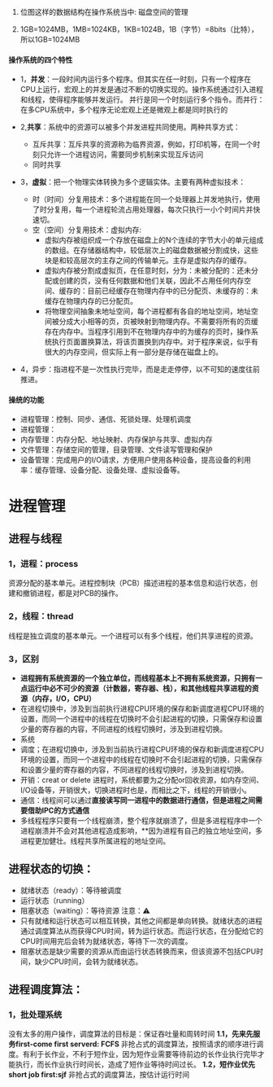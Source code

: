 1. 位图这样的数据结构在操作系统当中: 磁盘空间的管理

2. 1GB=1024MB，1MB=1024KB，1KB=1024B，1B（字节）=8bits（比特），所以1GB=1024MB

#### 操作系统的四个特性
- 1，**并发**：一段时间内运行多个程序。但其实在任一时刻，只有一个程序在CPU上运行，宏观上的并发是通过不断的切换实现的。操作系统通过引入进程和线程，使得程序能够并发运行。
  并行是同一个时刻运行多个指令。而并行：在多CPU系统中，多个程序无论宏观上还是微观上都是同时执行的
- 2,**共享**：系统中的资源可以被多个并发进程共同使用。两种共享方式：
  * 互斥共享：互斥共享的资源称为临界资源，例如，打印机等，在同一个时刻只允许一个进程访问，需要同步机制来实现互斥访问
  * 同时共享
- 3，**虚拟**：把一个物理实体转换为多个逻辑实体。主要有两种虚拟技术：
   * 时（时间）分复用技术：多个进程能在同一个处理器上并发地执行，使用了时分复用，每一个进程轮流占用处理器，每次只执行一小个时间片并快速切。
   * 空（空间）分复用技术：虚拟内存:
      * 虚拟内存被组织成一个存放在磁盘上的N个连续的字节大小的单元组成的数组。在存储器结构中，较低层次上的磁盘数据被分割成快，这些块是和较高层次的主存之间的传输单元。主存是虚拟内存的缓存。
      * 虚拟内存被分割成虚拟页，在任意时刻，分为：未被分配的：还未分配或创建的页，没有任何数据和他们关联，因此不占用任何内存空间、缓存的：目前已经缓存在物理内存中的已分配页、未缓存的：未缓存在物理内存的已分配页。
      * 将物理空间抽象未地址空间，每个进程都有各自的地址空间，地址空间被分成大小相等的页，页被映射到物理内存。不需要将所有的页缓存在内存中。当程序引用到不在物理内存中的为缓存的页时，操作系统执行页面置换算法，将该页置换到内存中。对于程序来说，似乎有很大的内存空间，但实际上有一部分是存储在磁盘上的。
      
- 4，异步：指进程不是一次性执行完毕，而是走走停停，以不可知的速度往前推进。

#### 操统的功能
* 进程管理：控制、同步、通信、死锁处理、处理机调度
* 进程管理：
* 内存管理：内存分配、地址映射、内存保护与共享、虚拟内存
* 文件管理：存储空间的管理，目录管理、文件读写管理和保护
* 设备管理：完成用户的I/O请求，方便用户使用各种设备，提高设备的利用率：缓存管理、设备分配、设备处理、虚拟设备等。

# 进程管理
## 进程与线程
### 1，进程：process
资源分配的基本单元。进程控制块（PCB）描述进程的基本信息和运行状态，创建和撤销进程，都是对PCB的操作。
### 2，线程：thread
线程是独立调度的基本单元。一个进程可以有多个线程，他们共享进程的资源。
### 3，区别
* **进程拥有系统资源的一个独立单位，而线程基本上不拥有系统资源，只拥有一点运行中必不可少的资源（计数器，寄存器、栈），和其他线程共享进程的资源（内存，I/O，CPU）**
* 在进程切换中，涉及到当前执行进程CPU环境的保存和新调度进程CPU环境的设置，而同一个进程中的线程在切换时不会引起进程的切换，只需保存和设置少量的寄存器的内容，不同进程的线程切换时，涉及到进程切换。
* 系统
* 调度；在进程切换中，涉及到当前执行进程CPU环境的保存和新调度进程CPU环境的设置，而同一个进程中的线程在切换时不会引起进程的切换，只需保存和设置少量的寄存器的内容，不同进程的线程切换时，涉及到进程切换。
* 开销：creat or delete 进程时，系统都要为之分配or回收资源，如内存空间、I/O设备等，开销很大，切换进程时也是，而相比之下，线程的开销很小。
* 通信：线程间可以通过**直接读写同一进程中的数据进行通信，但是进程之间需要借助IPC的方式通信**
* 多线程程序只要有一个线程崩溃，整个程序就崩溃了，但是多进程程序中一个进程崩溃并不会对其他进程造成影响，**因为进程有自己的独立地址空间，多进程更加健壮。线程共享所属进程的地址空间。

## 进程状态的切换：
* 就绪状态（ready）：等待被调度
* 运行状态（running）
* 阻塞状态（waiting）：等待资源
注意：⚠️
* 只有就绪和运行状态可以相互转换，其他之间都是单向转换。就绪状态的进程通过调度算法从而获得CPU时间，转为运行状态。而运行状态，在分配给它的CPU时间用完后会转为就绪状态，等待下一次的调度。
* 阻塞状态是缺少需要的资源从而由运行状态转换而来，但该资源不包括CPU时间，缺少CPU时间，会转为就绪状态。
## 进程调度算法：
### 1，批处理系统
没有太多的用户操作，调度算法的目标是：保证吞吐量和周转时间
**1.1，先来先服务first-come first serverd: FCFS**
非抢占式的调度算法，按照请求的顺序进行调度。有利于长作业，不利于短作业，因为短作业需要等待前边的长作业执行完毕才能执行，而长作业执行时间长，造成了短作业等待时间过长。
**1.2，短作业优先 short job first:sjf**
非抢占式的调度算法，按估计运行时间



